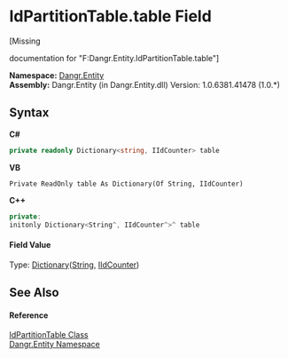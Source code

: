 # IdPartitionTable.table Field
 

\[Missing <summary> documentation for "F:Dangr.Entity.IdPartitionTable.table"\]

**Namespace:**&nbsp;<a href="N_Dangr_Entity">Dangr.Entity</a><br />**Assembly:**&nbsp;Dangr.Entity (in Dangr.Entity.dll) Version: 1.0.6381.41478 (1.0.*)

## Syntax

**C#**<br />
``` C#
private readonly Dictionary<string, IIdCounter> table
```

**VB**<br />
``` VB
Private ReadOnly table As Dictionary(Of String, IIdCounter)
```

**C++**<br />
``` C++
private:
initonly Dictionary<String^, IIdCounter^>^ table
```


#### Field Value
Type: <a href="http://msdn2.microsoft.com/en-us/library/xfhwa508" target="_blank">Dictionary</a>(<a href="http://msdn2.microsoft.com/en-us/library/s1wwdcbf" target="_blank">String</a>, <a href="T_Dangr_Util_IIdCounter">IIdCounter</a>)

## See Also


#### Reference
<a href="T_Dangr_Entity_IdPartitionTable">IdPartitionTable Class</a><br /><a href="N_Dangr_Entity">Dangr.Entity Namespace</a><br />